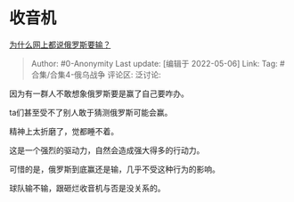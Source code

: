 # 收音机
[为什么网上都说俄罗斯要输？](https://www.zhihu.com/question/519374872/answer/2472201727)

> Author: #0-Anonymity
> Last update: [编辑于 2022-05-06]
> Link:
> Tag: #合集/合集4-俄乌战争
> 评论区:
> 泛讨论:

因为有一群人不敢想象俄罗斯要是赢了自己要咋办。

ta们甚至受不了别人敢于猜测俄罗斯可能会赢。

精神上太折磨了，觉都睡不着。

这是一个强烈的驱动力，自然会造成强大得多的行动力。

可惜的是，俄罗斯到底赢还是输，几乎不受这种行为的影响。

球队输不输，跟砸烂收音机与否是没关系的。
